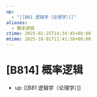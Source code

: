 ```yaml
---
up:
  - "[[B81 逻辑学（论理学）]]"
aliases:
  - 概率逻辑
ctime: 2025-01-25T14:34:45+08:00
mtime: 2025-10-01T11:41:36+08:00
---
```


# [B814] 概率逻辑

- up: [[B81 逻辑学（论理学）]]
